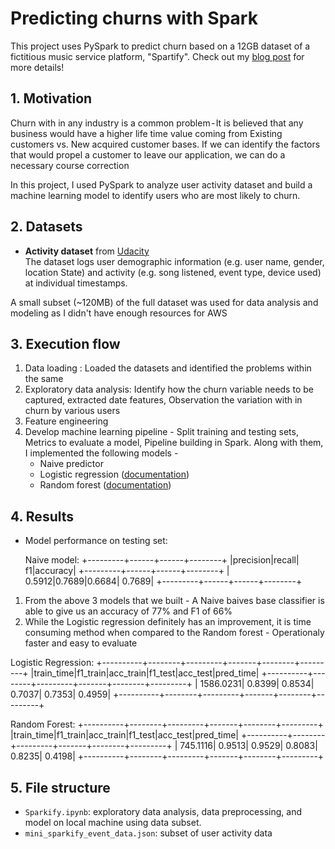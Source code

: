 # Predicting churns with Spark

This project uses PySpark to predict churn based on a 12GB dataset of a fictitious music service platform, "Spartify". Check out my [blog post](https://medium.com/@mokralapaninimohan92/arresting-sparkify-churn-a-data-sciences-approach-9aeddc6ba6fa) for more details!

## 1. Motivation

Churn with in any industry is a common problem - It is believed that any business would have a higher life time value coming from Existing customers vs. New acquired customer bases. If we can identify the factors that would propel a customer to leave our application, we can do a necessary course correction

In this project, I used PySpark to analyze user activity dataset and build a machine learning model to identify users who are most likely to churn.

## 2. Datasets

- **Activity dataset** from [Udacity](https://www.udacity.com/) <br>
    The dataset logs user demographic information (e.g. user name, gender, location State) and activity (e.g. song listened, event type, device used) at individual timestamps.

A small subset (~120MB) of the full dataset was used for data analysis and modeling as I didn't have enough resources for AWS

## 3. Execution flow

1. Data loading : Loaded the datasets and identified the problems within the same
2. Exploratory data analysis: Identify how the churn variable needs to be captured, extracted date features, Observation the variation with in churn by various users
3. Feature engineering
4. Develop machine learning pipeline - Split training and testing sets, Metrics to evaluate a model, Pipeline building in Spark. Along with them, I implemented the following models -
     - Naive predictor
     - Logistic regression ([documentation](https://spark.apache.org/docs/2.1.1/api/python/pyspark.ml.html#pyspark.ml.classification.LogisticRegression))
     - Random forest ([documentation](https://spark.apache.org/docs/2.1.1/api/python/pyspark.ml.html#pyspark.ml.classification.RandomForestClassifier))

## 4. Results

- Model performance on testing set:

	Naive model:
	+---------+------+------+--------+
	|precision|recall|    f1|accuracy|
	+---------+------+------+--------+
	|   0.5912|0.7689|0.6684|  0.7689|
	+---------+------+------+--------+


1. From the above 3 models that we built - A Naive baives base classifier is able to give us an accuracy of 77% and F1 of 66% 
2. While the Logistic regression definitely has an improvement, it is time consuming method when compared to the Random forest - Operationaly faster and easy to evaluate

Logistic Regression:
+----------+--------+---------+-------+--------+---------+
|train_time|f1_train|acc_train|f1_test|acc_test|pred_time|
+----------+--------+---------+-------+--------+---------+
| 1586.0231|  0.8399|   0.8534| 0.7037|  0.7353|   0.4959|
+----------+--------+---------+-------+--------+---------+

Random Forest:
+----------+--------+---------+-------+--------+---------+
|train_time|f1_train|acc_train|f1_test|acc_test|pred_time|
+----------+--------+---------+-------+--------+---------+
|  745.1116|  0.9513|   0.9529| 0.8083|  0.8235|   0.4198|
+----------+--------+---------+-------+--------+---------+

## 5. File structure

- `Sparkify.ipynb`: exploratory data analysis, data preprocessing, and model on local machine using data subset.
- `mini_sparkify_event_data.json`: subset of user activity data
